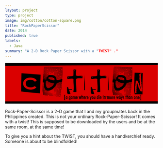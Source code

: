 ```yaml
---
layout: project
type: project
image: img/cotton/cotton-square.png
title: "RockPaperScissor"
date: 2014
published: true
labels:
  - Java
summary: "A 2-D Rock Paper Scissor with a "TWIST" ."
---
```

<img class="img-fluid" src="../img/cotton/cotton-header.png">

Rock-Paper-Scissor is a 2-D game that I and my groupmates back in the Philippines created. This is not your ordinary Rock-Paper-Scissor! It comes with a twist! This is supposed to be downloaded by the users and be at the same room, at the same time!

To give you a hint about the TWIST, you should have a handkerchief ready. Someone is about to be blindfolded!

